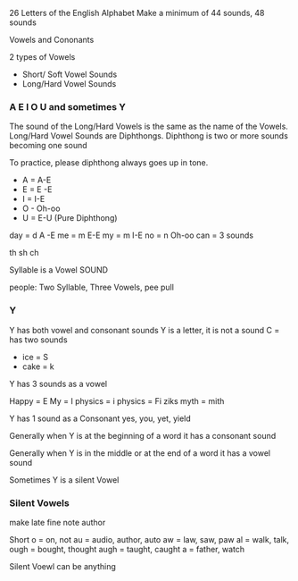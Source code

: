 26 Letters of the English Alphabet
Make a minimum of 44 sounds, 48 sounds

Vowels and Cononants

2 types of Vowels
- Short/ Soft Vowel Sounds
- Long/Hard Vowel Sounds


### A E I O U and sometimes Y

The sound of the Long/Hard Vowels is the same as the name of the Vowels. Long/Hard Vowel Sounds are Diphthongs. Diphthong is two or more sounds becoming one sound

To practice, please diphthong always goes up in tone.
- A = A-E
- E = E -E
- I = I-E
- O - Oh-oo
- U = E-U (Pure Diphthong)

day = d A -E
me = m E-E
my = m I-E
no = n Oh-oo
can = 3 sounds

th
sh
ch

Syllable is a Vowel SOUND

people: Two Syllable, Three Vowels, pee pull

### Y
Y has both vowel and consonant sounds
Y is a letter, it is not a sound
C = has two sounds
- ice = S
- cake = k

Y has 3 sounds as a vowel

Happy = E
My = I
physics = i
physics = Fi ziks
myth = mith

Y has 1 sound as a Consonant
yes, you, yet, yield

Generally when Y is at the beginning of a word it has a consonant sound

Generally when Y is in the middle or at the end of a word it has a vowel sound

Sometimes Y is a silent Vowel

### Silent Vowels

make
late
fine
note
author


Short o = on, not
au = audio, author, auto
aw = law, saw, paw
al = walk, talk,
ough = bought, thought
augh = taught, caught
a = father, watch


Silent Voewl can be anything
<!--stackedit_data:
eyJoaXN0b3J5IjpbLTY5MjM4MDQ2NSwtNDk2NTE2NTYsODA4Mz
c4NzQyXX0=
-->